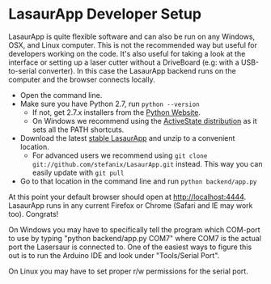 LasaurApp Developer Setup
=========================

LasaurApp is quite flexible software and can also be run on any Windows, OSX, and Linux computer. This is not the recommended way but useful for developers working on the code. It's also useful for taking a look at the interface or setting up a laser cutter without a DriveBoard (e.g: with a USB-to-serial converter). In this case the LasaurApp backend runs on the computer and the browser connects locally.

- Open the command line.
- Make sure you have Python 2.7, run `python --version`
  - If not, get 2.7.x installers from the [Python Website](http://python.org/download/).
  - On Windows we recommend using the [ActiveState distribution](http://downloads.activestate.com/ActivePython/releases/2.7.2.5/ActivePython-2.7.2.5-win32-x86.msi) as it sets all the PATH shortcuts.
- Download the latest [stable LasaurApp](https://github.com/stefanix/LasaurApp/zipball/master) and unzip to a convenient location.
  - For advanced users we recommend using `git clone git://github.com/stefanix/LasaurApp.git` instead. This way you can easily update with `git pull`
- Go to that location in the command line and run `python backend/app.py`

At this point your default browser should open at [http://localhost:4444](http://localhost:4444). LasaurApp runs in any current Firefox or Chrome (Safari and IE may work too). Congrats!

On Windows you may have to specifically tell the program which COM-port to use by typing "python backend/app.py COM7" where COM7 is the actual port the Lasersaur is connected to. One of the easiest ways to figure this out is to run the Arduino IDE and look under "Tools/Serial Port".

On Linux you may have to set proper r/w permissions for the serial port.
